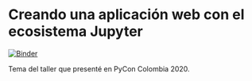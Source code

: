 # Creando una aplicación web con el ecosistema Jupyter

[![Binder](https://mybinder.org/badge_logo.svg)](https://mybinder.org/v2/gh/cosmoscalibur/webapp_jupyter/master?filepath=webapp_jupyter_rise.ipynb)

Tema del taller que presenté en PyCon Colombia 2020.